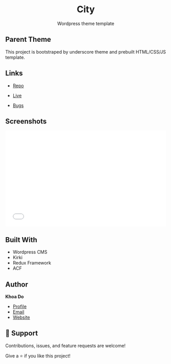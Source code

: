 <h1 align="center">City</h1>

<p align="center">Wordpress theme template</p>

## Parent Theme
This project is bootstraped by underscore theme and prebuilt HTML/CSS/JS template.

## Links

- [Repo](https://github.com/khoadodk/city-wp 'Repo')

- [Live](<Homepage url> 'Live View')

- [Bugs](https://github.com/khoadodk/city-wp/issues 'Issues Page')

## Screenshots

<iframe
    width="100%"
    height="300"
    src=!(homepage.png)
    frameborder="0"
    allow="accelerometer; autoplay; clipboard-write; encrypted-media; gyroscope; picture-in-picture"
    allowfullscreen
></iframe>

## Built With

- Wordpress CMS
- Kirki
- Redux Framework
- ACF

## Author

**Khoa Do**

- [Profile](https://github.com/khoadodk 'Khoa Do')
- [Email](mailto:khoado.dk@gmail.com 'Hi!')
- [Website](https://khoado.dev 'Welcome')

## 🤝 Support

Contributions, issues, and feature requests are welcome!

Give a ⭐️ if you like this project!

